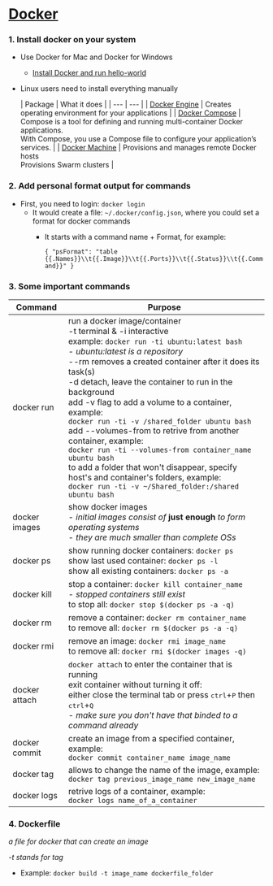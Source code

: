 # [Docker](https://www.docker.com/)

### 1. Install docker on your system
- Use Docker for Mac and Docker for Windows
  - [Install Docker and run hello-world](https://docs.docker.com/engine/getstarted/step_one/#step-1-get-docker)

- Linux users need to install everything manually

  | Package | What it does |
| --- | --- |
| [Docker Engine](https://docs.docker.com/engine/installation/) | Creates operating environment for your applications |
| [Docker Compose](https://docs.docker.com/compose/install/)    | Compose is a tool for defining and running multi-container Docker applications. <br> With Compose, you use a Compose file to configure your application’s services.  |
| [Docker Machine](https://docs.docker.com/machine/install-machine/) | Provisions and manages remote Docker hosts <br> Provisions Swarm clusters |

### 2. Add personal format output for commands
- First, you need to login: `docker login`
  - It would create a file: `~/.docker/config.json`, where you could set a format for docker commands
    - It starts with a command name + Format, for example:
    
      `{
  "psFormat": "table {{.Names}}\\t{{.Image}}\\t{{.Ports}}\\t{{.Status}}\\t{{.Command}}"
}`

### 3. Some important commands

|Command|Purpose|
|---------|---|
|docker run | run a docker image/container<br>-t terminal & -i interactive<br>example: `docker run -ti ubuntu:latest bash`<br>- *ubuntu:latest is a repository*<br>--rm removes a created container after it does its task(s)<br>-d detach, leave the container to run in the background<br>add -v flag to add a volume to a container, example:<br>`docker run -ti -v /shared_folder ubuntu bash`<br>add --volumes-from to retrive from another container, example:<br>`docker run -ti --volumes-from container_name ubuntu bash`<br>to add a folder that won't disappear, specify host's and container's folders, example:<br>`docker run -ti -v ~/Shared_folder:/shared ubuntu bash`|
|docker images| show docker images<br>- *initial images consist of* **just enough** *to form operating systems*<br>- *they are much smaller than complete OSs* |
|docker ps |show running docker containers: `docker ps`<br>show last used container: `docker ps -l`<br>show all existing containers: `docker ps -a` |
|docker kill| stop a container: `docker kill container_name`<br>- _stopped containers still exist_<br>to stop all: `docker stop $(docker ps -a -q)`|
|docker rm| remove a container: `docker rm container_name`<br>to remove all: `docker rm $(docker ps -a -q)`|
|docker rmi| remove an image: `docker rmi image_name`<br>to remove all: `docker rmi $(docker images -q)`|
|docker attach |`docker attach` to enter the container that is running<br>exit container without turning it off:<br>either close the terminal tab or press <kbd>ctrl</kbd>+<kbd>P</kbd> then <kbd>ctrl</kbd>+<kbd>Q</kbd><br>- _make sure you don't have that binded to a command already_|
|docker commit| create an image from a specified container, example:<br>`docker commit container_name image_name`|
|docker tag| allows to change the name of the image, example:<br> `docker tag previous_image_name new_image_name`|
|docker logs| retrive logs of a container, example:<br>`docker logs name_of_a_container`|


### 4. Dockerfile
*a file for docker that can create an image*

*-t stands for tag*

- Example:
    `docker build -t image_name dockerfile_folder`
